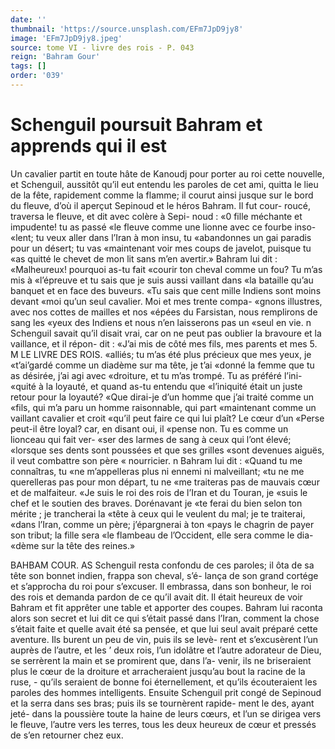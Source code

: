 ```yaml
---
date: ''
thumbnail: 'https://source.unsplash.com/EFm7JpD9jy8'
image: 'EFm7JpD9jy8.jpeg'
source: tome VI - livre des rois - P. 043
reign: 'Bahram Gour'
tags: []
order: '039'
---
```


# Schenguil poursuit Bahram et apprends qui il est

Un cavalier partit en toute hâte de Kanoudj pour porter au roi cette nouvelle, et Schenguil, aussitôt qu’il eut entendu les paroles de cet ami, quitta le lieu de la fête, rapidement comme la flamme; il courut ainsi jusque sur le bord du fleuve, d’où il aperçut Sepinoud et le héros Bahram. Il fut cour-
roucé, traversa le fleuve, et dit avec colère à Sepi- noud : «0 fille méchante et impudente! tu as passé
«le fleuve comme une lionne avec ce fourbe inso- «lent; tu veux aller dans l’Iran à mon insu, tu «abandonnes un gai paradis pour un désert; tu vas «maintenant voir mes coups de javelot, puisque tu «as quitté le chevet de mon lit sans m’en avertir.»
Bahram lui dit : «Malheureux! pourquoi as-tu fait «courir ton cheval comme un fou? Tu m’as mis à «l’épreuve et tu sais que je suis aussi vaillant dans
«la bataille qu’au banquet et en face des buveurs. «Tu sais que cent mille Indiens sont moins devant «moi qu’un seul cavalier. Moi et mes trente compa- «gnons illustres, avec nos cottes de mailles et nos
«épées du Farsistan, nous remplirons de sang les «yeux des Indiens et nous n’en laisserons pas un «seul en vie. n
Schenguil savait qu’il disait vrai, car on ne peut pas oublier la bravoure et la vaillance, et il répon- dit : «J’ai mis de côté mes fils, mes parents et mes 5.
M LE LIVRE DES ROIS. «alliés; tu m’as été plus précieux que mes yeux, je
«t’ai’gardé comme un diadème sur ma tête, je t’ai
«donné la femme que tu as désirée, j’ai agi avec
«droiture, et tu m’as trompé. Tu as préféré l’ini-
«quité à la loyauté, et quand as-tu entendu que «l’iniquité était un juste retour pour la loyauté?
«Que dirai-je d’un homme que j’ai traité comme un
«fils, qui m’a paru un homme raisonnable, qui part «maintenant comme un vaillant cavalier et croit «qu’il peut faire ce qui lui plaît? Le cœur d’un
«Perse peut-il être loyal? car, en disant oui, il «pense non. Tu es comme un lionceau qui fait ver- «ser des larmes de sang à ceux qui l’ont élevé;
«lorsque ses dents sont poussées et que ses grilles «sont devenues aiguës, il veut combattre son père
« nourricier. n
Bahram lui dit : «Quand tu me connaîtras, tu «ne m’appelleras plus ni ennemi ni malveillant;
«tu ne me querelleras pas pour mon départ, tu ne «me traiteras pas de mauvais cœur et de malfaiteur. «Je suis le roi des rois de l’Iran et du Touran, je «suis le chef et le soutien des braves. Dorénavant je «te ferai du bien selon ton mérite ; je trancherai la «tête à ceux qui le veulent du mal; je te traiterai, «dans l’Iran, comme un père; j’épargnerai à ton
«pays le chagrin de payer son tribut; la fille sera «le flambeau de l’Occident, elle sera comme le dia- «dème sur la tête des reines.»

BAHBAM COUR. AS Schenguil resta confondu de ces paroles; il ôta
de sa tête son bonnet indien, frappa son cheval, s’é-
lança de son grand cortége et s’approcha du roi
pour s’excuser. Il embrassa, dans son bonheur, le
roi des rois et demanda pardon de ce qu’il avait dit.
Il était heureux de voir Bahram et fit apprêter une table et apporter des coupes. Bahram lui raconta alors son secret et lui dit ce qui s’était passé dans
l’Iran, comment la chose s’était faite et quelle avait
été sa pensée, et que lui seul avait préparé cette
aventure. Ils burent un peu de vin, puis ils se levè- rent et s’excusèrent l’un auprès de l’autre, et les ’
deux rois, l’un idolâtre et l’autre adorateur de Dieu,
se serrèrent la main et se promirent que, dans l’a- venir, ils ne briseraient plus le cœur de la droiture et arracheraient jusqu’au bout la racine de la ruse, - qu’ils seraient de bonne foi éternellement, et qu’ils écouteraient les paroles des hommes intelligents.
Ensuite Schenguil prit congé de Sepinoud et la serra dans ses bras; puis ils se tournèrent rapide- ment le des, ayant jeté- dans la poussière toute la haine de leurs cœurs, et l’un se dirigea vers le fleuve, l’autre vers les terres, tous les deux heureux de cœur et pressés de s’en retourner chez eux.
